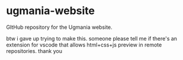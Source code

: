 # ugmania-website
GItHub repository for the Ugmania website.

btw i gave up trying to make this. someone please tell me if there's an extension for vscode that allows html+css+js preview in remote repositories. thank you

